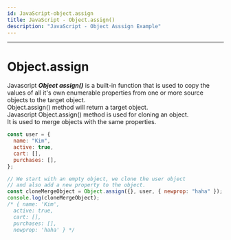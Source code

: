 ```yaml
---
id: JavaScript-object.assign
title: JavaScript - Object.assign()
description: "JavaScript - Object Asssign Example"
---
```


---

# Object.assign

Javascript **_Object assign()_** is a built-in function that is used to copy the values of all it's own enumerable properties from one or more source objects to the target object.  
Object.assign() method will return a target object.  
Javascript Object.assign() method is used for cloning an object.  
It is used to merge objects with the same properties.

```javascript
const user = {
  name: "Kim",
  active: true,
  cart: [],
  purchases: [],
};

// We start with an empty object, we clone the user object
// and also add a new property to the object.
const cloneMergeObject = Object.assign({}, user, { newprop: "haha" });
console.log(cloneMergeObject);
/* { name: 'Kim',
  active: true,
  cart: [],
  purchases: [],
  newprop: 'haha' } */
```
